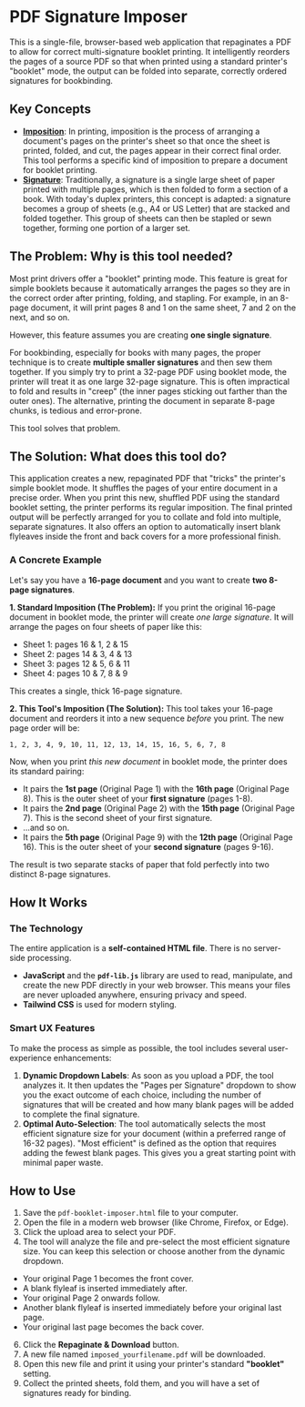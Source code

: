 # PDF Signature Imposer

This is a single-file, browser-based web application that repaginates a PDF to allow for correct multi-signature booklet printing. It intelligently reorders the pages of a source PDF so that when printed using a standard printer's "booklet" mode, the output can be folded into separate, correctly ordered signatures for bookbinding.

## Key Concepts

* **[Imposition](https://en.wikipedia.org/wiki/Imposition)**: In printing, imposition is the process of arranging a document's pages on the printer's sheet so that once the sheet is printed, folded, and cut, the pages appear in their correct final order. This tool performs a specific kind of imposition to prepare a document for booklet printing.
* **[Signature](https://en.wikipedia.org/wiki/Signature_(bookbinding))**: Traditionally, a signature is a single large sheet of paper printed with multiple pages, which is then folded to form a section of a book. With today's duplex printers, this concept is adapted: a signature becomes a group of sheets (e.g., A4 or US Letter) that are stacked and folded together. This group of sheets can then be stapled or sewn together, forming one portion of a larger set.

## The Problem: Why is this tool needed?

Most print drivers offer a "booklet" printing mode. This feature is great for simple booklets because it automatically arranges the pages so they are in the correct order after printing, folding, and stapling. For example, in an 8-page document, it will print pages 8 and 1 on the same sheet, 7 and 2 on the next, and so on.

However, this feature assumes you are creating **one single signature**.

For bookbinding, especially for books with many pages, the proper technique is to create **multiple smaller signatures** and then sew them together. If you simply try to print a 32-page PDF using booklet mode, the printer will treat it as one large 32-page signature. This is often impractical to fold and results in "creep" (the inner pages sticking out farther than the outer ones). The alternative, printing the document in separate 8-page chunks, is tedious and error-prone.

This tool solves that problem.

## The Solution: What does this tool do?

This application creates a new, repaginated PDF that "tricks" the printer's simple booklet mode. It shuffles the pages of your entire document in a precise order. When you print this new, shuffled PDF using the standard booklet setting, the printer performs its regular imposition. The final printed output will be perfectly arranged for you to collate and fold into multiple, separate signatures. It also offers an option to automatically insert blank flyleaves inside the front and back covers for a more professional finish.

### A Concrete Example

Let's say you have a **16-page document** and you want to create **two 8-page signatures**.

**1. Standard Imposition (The Problem):**
If you print the original 16-page document in booklet mode, the printer will create *one large signature*. It will arrange the pages on four sheets of paper like this:

* Sheet 1: pages 16 & 1, 2 & 15
* Sheet 2: pages 14 & 3, 4 & 13
* Sheet 3: pages 12 & 5, 6 & 11
* Sheet 4: pages 10 & 7, 8 & 9

This creates a single, thick 16-page signature.

**2. This Tool's Imposition (The Solution):**
This tool takes your 16-page document and reorders it into a new sequence *before* you print. The new page order will be:

`1, 2, 3, 4, 9, 10, 11, 12, 13, 14, 15, 16, 5, 6, 7, 8`

Now, when you print *this new document* in booklet mode, the printer does its standard pairing:

* It pairs the **1st page** (Original Page 1) with the **16th page** (Original Page 8). This is the outer sheet of your **first signature** (pages 1-8).
* It pairs the **2nd page** (Original Page 2) with the **15th page** (Original Page 7). This is the second sheet of your first signature.
* ...and so on.
* It pairs the **5th page** (Original Page 9) with the **12th page** (Original Page 16). This is the outer sheet of your **second signature** (pages 9-16).

The result is two separate stacks of paper that fold perfectly into two distinct 8-page signatures.

## How It Works

### The Technology

The entire application is a **self-contained HTML file**. There is no server-side processing.

* **JavaScript** and the **`pdf-lib.js`** library are used to read, manipulate, and create the new PDF directly in your web browser. This means your files are never uploaded anywhere, ensuring privacy and speed.
* **Tailwind CSS** is used for modern styling.

### Smart UX Features

To make the process as simple as possible, the tool includes several user-experience enhancements:

1.  **Dynamic Dropdown Labels**: As soon as you upload a PDF, the tool analyzes it. It then updates the "Pages per Signature" dropdown to show you the exact outcome of each choice, including the number of signatures that will be created and how many blank pages will be added to complete the final signature.
2.  **Optimal Auto-Selection**: The tool automatically selects the most efficient signature size for your document (within a preferred range of 16-32 pages). "Most efficient" is defined as the option that requires adding the fewest blank pages. This gives you a great starting point with minimal paper waste.

## How to Use

1.  Save the `pdf-booklet-imposer.html` file to your computer.
2.  Open the file in a modern web browser (like Chrome, Firefox, or Edge).
3.  Click the upload area to select your PDF.
4.  The tool will analyze the file and pre-select the most efficient signature size. You can keep this selection or choose another from the dynamic dropdown.
*   Your original Page 1 becomes the front cover.
*   A blank flyleaf is inserted immediately after.
*   Your original Page 2 onwards follow.
*   Another blank flyleaf is inserted immediately before your original last page.
*   Your original last page becomes the back cover.
6.  Click the **Repaginate & Download** button.
7.  A new file named `imposed_yourfilename.pdf` will be downloaded.
8.  Open this new file and print it using your printer's standard **"booklet"** setting.
9.  Collect the printed sheets, fold them, and you will have a set of signatures ready for binding.
